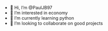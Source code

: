 - 👋 Hi, I’m @PaulJB97
- 👀 I’m interested in economy
- 🌱 I’m currently learning python
- 💞️ I’m looking to collaborate on good projects

<!---
PaulJB97/PaulJB97 is a ✨ special ✨ repository because its `README.md` (this file) appears on your GitHub profile.
You can click the Preview link to take a look at your changes.
--->
